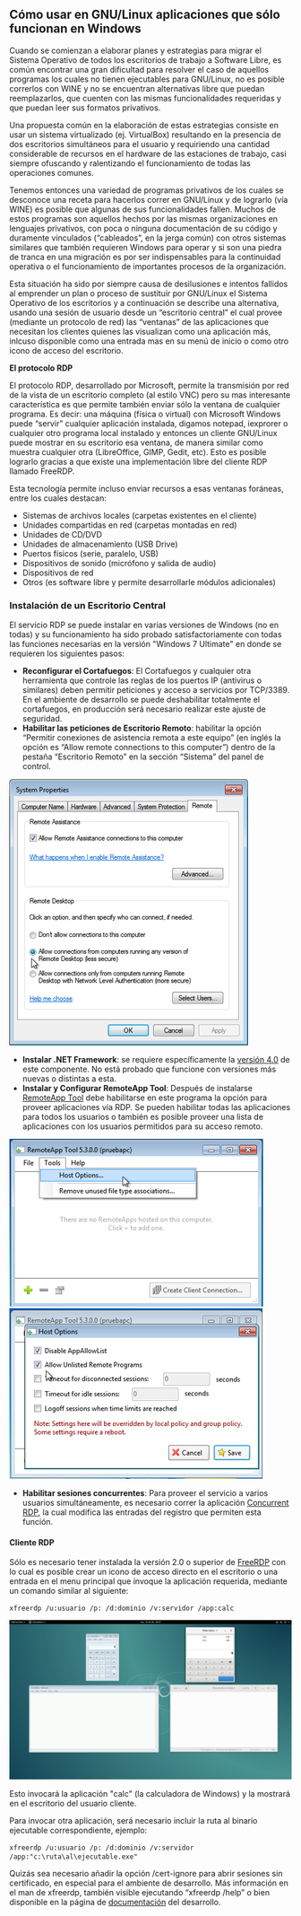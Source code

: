 ## Cómo usar en GNU/Linux aplicaciones que sólo funcionan en Windows

Cuando se comienzan a elaborar planes y estrategias para migrar el Sistema Operativo de todos los escritorios de trabajo a Software Libre, es común encontrar una gran dificultad para resolver el caso de aquellos programas los cuales no tienen ejecutables para GNU/Linux, no es posible correrlos con WINE y no se encuentran alternativas libre que puedan reemplazarlos, que cuenten con las mismas funcionalidades requeridas y que puedan leer sus formatos privativos.

Una propuesta común en la elaboración de estas estrategias consiste en usar un sistema virtualizado (ej. VirtualBox) resultando en la presencia de dos escritorios simultáneos para el usuario y requiriendo una cantidad considerable de recursos en el hardware de las estaciones de trabajo, casi siempre ofuscando y ralentizando el funcionamiento de todas las operaciones comunes.

Tenemos entonces una variedad de programas privativos de los cuales se desconoce una receta para hacerlos correr en GNU/Linux y de lograrlo (vía WINE) es posible que algunas de sus funcionalidades fallen. Muchos de estos programas son aquellos hechos por las mismas organizaciones en lenguajes privativos, con poca o ninguna documentación de su código y duramente vinculados (“cableados”, en la jerga común) con otros sistemas similares que también requieren Windows para operar y si son una piedra de tranca en una migración es por ser indispensables para la continuidad operativa o el funcionamiento de importantes procesos de la organización. 

Esta situación ha sido por siempre causa de desilusiones e intentos fallidos al emprender un plan o proceso de sustituir por GNU/Linux el Sistema Operativo de los escritorios y a continuación se describe una alternativa, usando una sesión de usuario desde un “escritorio central” el cual provee (mediante un protocolo de red) las “ventanas” de las aplicaciones que necesitan los clientes quienes las visualizan como una aplicación más, inlcuso disponible como una entrada mas en su menú de inicio o como otro icono de acceso del escritorio.

**El protocolo RDP**

El protocolo RDP, desarrollado por Microsoft, permite la transmisión por red de la vista de un escritorio completo (al estilo VNC) pero su mas interesante característica es que permite también enviar sólo la ventana de cualquier programa. Es decir: una máquina (física o virtual) con Microsoft Windows puede “servir” cualquier aplicación instalada, digamos notepad, iexprorer o cualquier otro programa local instalado y entonces un cliente GNU/Linux puede mostrar en su escritorio esa ventana, de manera similar como muestra cualquier otra (LibreOffice, GIMP, Gedit, etc). Esto es posible lograrlo gracias a que existe una implementación libre del cliente RDP llamado FreeRDP.

Esta tecnología permite incluso enviar recursos a esas ventanas foráneas, entre los cuales destacan:

*  Sistemas de archivos locales (carpetas existentes en el cliente)
*  Unidades compartidas en red (carpetas montadas en red)
*  Unidades de CD/DVD
*  Unidades de almacenamiento (USB Drive)
*  Puertos físicos (serie, paralelo, USB)
*  Dispositivos de sonido (micrófono y salida de audio)
*  Dispositivos de red
*  Otros (es software libre y permite desarrollarle módulos adicionales)

### Instalación de un Escritorio Central

El servicio RDP se puede instalar en varias versiones de Windows (no en todas) y su funcionamiento ha sido probado satisfactoriamente con todas las funciones necesarias en la versión "Windows 7 Ultimate" en donde se requieren los siguientes pasos:


*  **Reconfigurar el Cortafuegos**: El Cortafuegos y cualquier otra herramienta que controle las reglas de los puertos IP (antivirus o similares) deben permitir peticiones y acceso a servicios por TCP/3389. En el ambiente de desarrollo se puede deshabilitar totalmente el cortafuegos, en producción será necesario realizar este ajuste de seguridad.
*  **Habilitar las peticiones de Escritorio Remoto**: habilitar la opción “Permitir conexiones de asistencia remota a este equipo” (en inglés la opción es “Allow remote connections to this computer”) dentro de la pestaña “Escritorio Remoto” en la sección “Sistema” del panel de control.

![ c ](/imgs/remote.png)

*  **Instalar .NET Framework**: se requiere específicamente la [versión 4.0](https://download.microsoft.com/download/9/5/A/95A9616B-7A37-4AF6-BC36-D6EA96C8DAAE/dotNetFx40_Full_x86_x64.exe) de este componente. No está probado que funcione con versiones más nuevas o distintas a esta.
*  **Instalar y Configurar RemoteApp Tool**: Después de instalarse [RemoteApp Tool](http://www.kimknight.net/remoteapptool/remoteapptool5300.zip) debe habilitarse en este programa la opción para proveer aplicaciones vía RDP. Se pueden habilitar todas las aplicaciones para todos los usuarios o también es posible proveer una lista de aplicaciones con los usuarios permitidos para su acceso remoto.

![ c ](/imgs/remoteapptool01.png)
![ c ](/imgs/remoteapptool02.png)


*  **Habilitar sesiones concurrentes**: Para proveer el servicio a varios usuarios simultáneamente, es necesario correr la aplicación [Concurrent RDP](https///raymondcc.r.worldssl.net/Concurrent%20RDP%20Patcher_2-22-2011.zip), la cual modifica las entradas del registro que permiten esta función.

#### Cliente RDP

Sólo es necesario tener instalada la versión 2.0 o superior de [FreeRDP](https///github.com/FreeRDP/FreeRDP/wiki/PreBuilds) con lo cual es posible crear un icono de acceso directo en el escritorio o una entrada en el menu principal que invoque la aplicación requerida, mediante un comando similar al siguiente:

    
    xfreerdp /u:usuario /p: /d:dominio /v:servidor /app:calc
    
![ c ](/imgs/calc.png)

Esto invocará la aplicación "calc" (la calculadora de Windows) y la mostrará en el escritorio del usuario cliente.

Para invocar otra aplicación, será necesario incluir la ruta al binario ejecutable correspondiente, ejemplo:

    xfreerdp /u:usuario /p: /d:dominio /v:servidor /app:"c:\ruta\al\ejecutable.exe"

Quizás sea necesario añadir la opción /cert-ignore para abrir sesiones sin certificado, en especial para el ambiente de desarrollo. Más información en el man de xfreerdp, también visible ejecutando “xfreerdp /help” o bien disponible en la página de [documentación](https///github.com/FreeRDP/FreeRDP/wiki/CommandLineInterface) del desarrollo.

